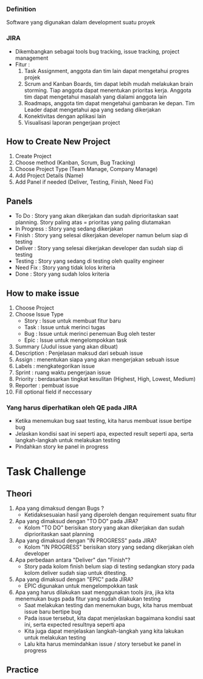 ### Definition
Software yang digunakan dalam development suatu proyek

### JIRA
- Dikembangkan sebagai tools bug tracking, issue tracking, project management
- Fitur :
    1. Task Assignment, anggota dan tim lain dapat mengetahui progres projek
    2. Scrum and Kanban Boards, tim dapat lebih mudah melakukan brain storming. Tiap anggota dapat menentukan prioritas kerja. Anggota tim dapat mengetahui masalah yang dialami anggota lain
    3. Roadmaps, anggota tim dapat mengetahui gambaran ke depan. Tim Leader dapat mengetahui apa yang sedang dikerjakan
    4. Konektivitas dengan aplikasi lain
    5. Visualisasi laporan pengerjaan project

## How to Create New Project
1. Create Project
2. Choose method (Kanban, Scrum, Bug Tracking)
3. Choose Project Type (Team Manage, Company Manage)
4. Add Project Details (Name)
5. Add Panel if needed (Deliver, Testing, Finish, Need Fix)

## Panels
- To Do : Story yang akan dikerjakan dan sudah diprioritaskan saat planning. Story paling atas = prioritas yang paling diutamakan
- In Progress : Story yang sedang dikerjakan
- Finish : Story yang selesai dikerjakan developer namun belum siap di testing
- Deliver : Story yang selesai dikerjakan developer dan sudah siap di testing
- Testing : Story yang sedang di testing oleh quality engineer
- Need Fix : Story yang tidak lolos kriteria
- Done : Story yang sudah lolos kriteria

## How to make issue
1. Choose Project
2. Choose Issue Type
    - Story : Issue untuk membuat fitur baru
    - Task : Issue untuk merinci tugas
    - Bug : Issue untuk merinci penemuan Bug oleh tester
    - Epic : Issue untuk mengelompokkan task
3. Summary (Judul issue yang akan dibuat)
4. Description : Penjelasan maksud dari sebuah issue
5. Assign : menentukan siapa yang akan mengerjakan sebuah issue
6. Labels : mengkategorikan issue
7. Sprint : ruang waktu pengerjaan issue
8. Priority : berdasarkan tingkat kesulitan (Highest, High, Lowest, Medium)
9. Reporter : pembuat issue
10. Fill optional field if neccessary

### Yang harus diperhatikan oleh QE pada JIRA
- Ketika menemukan bug saat testing, kita harus membuat issue bertipe bug
- Jelaskan kondisi saat ini seperti apa, expected result seperti apa, serta langkah-langkah untuk melakukan testing
- Pindahkan story ke panel in progress


# Task Challenge

## Theori
1. Apa yang dimaksud dengan Bugs ?
    - Ketidaksesuaian hasil yang diperoleh dengan requirement suatu fitur
2. Apa yang dimaksud dengan "TO DO" pada JIRA?
    - Kolom "TO DO" berisikan story yang akan dikerjakan dan sudah diprioritaskan saat planning
3. Apa yang dimaksud dengan "IN PROGRESS" pada JIRA?
    - Kolom "IN PROGRESS" berisikan story yang sedang dikerjakan oleh developer
4. Apa perbedaan antara "Deliver" dan "Finish"?
    - Story pada kolom finish belum siap di testing sedangkan story pada kolom deliver sudah siap untuk ditesting.
5. Apa yang dimaksud dengan "EPIC" pada JIRA?
    - EPIC digunakan untuk mengelompokkan task
6. Apa yang harus dilakukan saat menggunakan tools jira, jika kita menemukan bugs pada fitur yang sudah dilakukan testing
    - Saat melakukan testing dan menemukan bugs, kita harus membuat issue baru bertipe bug
    - Pada issue tersebut, kita dapat menjelaskan bagaimana kondisi saat ini, serta expected resultnya seperti apa
    - Kita juga dapat menjelaskan langkah-langkah yang kita lakukan untuk melakukan testing
    - Lalu kita harus memindahkan issue / story tersebut ke panel in progress

## Practice
